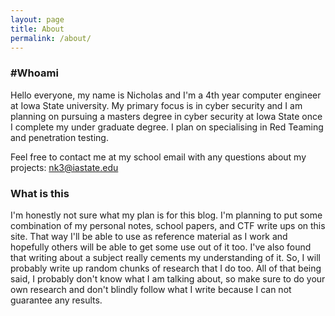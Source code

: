 ```yaml
---
layout: page
title: About
permalink: /about/
---
```

### #Whoami
Hello everyone, my name is Nicholas and I'm a 4th year computer engineer at Iowa State university.
My primary focus is in cyber security and I am planning on pursuing a masters degree in cyber security at Iowa State once I complete my under graduate degree. I plan on specialising in Red Teaming and penetration testing. 

Feel free to contact me at my school email with any questions about my projects: nk3@iastate.edu


### What is this

I'm honestly not sure what my plan is for this blog. I'm planning to put some combination of my personal notes, school papers, and CTF write ups on this site. That way I'll be able to use as reference material as I work and hopefully others will be able to get some use out of it too. I've also found that writing about a subject really cements my understanding of it. So, I will probably write up random chunks of research that I do too. All of that being said, I probably don't know what I am talking about, so make sure to do your own research and don't blindly follow what I write because I can not guarantee any results. 
